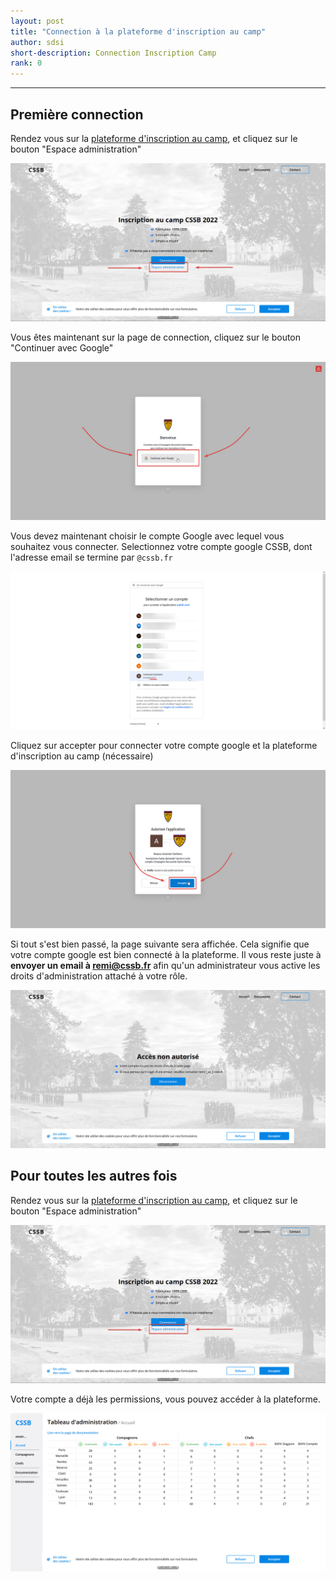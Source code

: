 ```yaml
---
layout: post
title: "Connection à la plateforme d'inscription au camp"
author: sdsi
short-description: Connection Inscription Camp
rank: 0
---
```


-----
## Première connection
Rendez vous sur la [plateforme d'inscription au camp](https://inscriptions-camp.cssb.fr/), et cliquez sur le bouton "Espace administration"

<img src="../../assets/admin/camp/step1.png" class="center width-90">

Vous êtes maintenant sur la page de connection, cliquez sur le bouton "Continuer avec Google"

<img src="../../assets/admin/camp/step2.png" class="center width-90">

Vous devez maintenant choisir le compte Google avec lequel vous souhaitez vous connecter. Selectionnez votre compte google CSSB, dont l'adresse email se termine par `@cssb.fr`

<img src="../../assets/admin/camp/step3.png" class="center width-90">

Cliquez sur accepter pour connecter votre compte google et la plateforme d'inscription au camp (nécessaire)

<img src="../../assets/admin/camp/step4.png" class="center width-90">

Si tout s'est bien passé, la page suivante sera affichée. Cela signifie que votre compte google est bien connecté à la plateforme. Il vous reste juste à **envoyer un email à remi@cssb.fr** afin qu'un administrateur vous active les droits d'administration attaché à votre rôle.

<img src="../../assets/admin/camp/step5.png" class="center width-90">

## Pour toutes les autres fois
Rendez vous sur la [plateforme d'inscription au camp](https://inscriptions-camp.cssb.fr/), et cliquez sur le bouton "Espace administration"

<img src="../../assets/admin/camp/step6.png" class="center width-90">

Votre compte a déjà les permissions, vous pouvez accéder à la plateforme.

<img src="../../assets/admin/camp/step7.png" class="center width-90">
